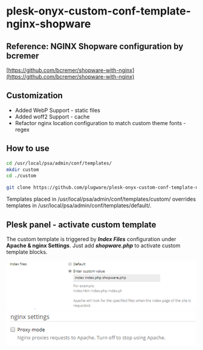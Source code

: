 # plesk-onyx-custom-conf-template-nginx-shopware

## Reference: NGINX Shopware configuration by bcremer
[https://github.com/bcremer/shopware-with-nginx](https://github.com/bcremer/shopware-with-nginx)

## Customization
- Added WebP Support - static files
- Added woff2 Support - cache
- Refactor nginx location configuration to match custom theme fonts - regex 

## How to use
```bash
cd /usr/local/psa/admin/conf/templates/
mkdir custom
cd ./custom
```

```bash
git clone https://github.com/plugware/plesk-onyx-custom-conf-template-nginx-shopware.git ./
```

Templates placed in /usr/local/psa/admin/conf/templates/custom/ overrides templates in /usr/local/psa/admin/conf/templates/default/.

## Plesk panel - activate custom template

The custom template is triggered by ***Index Files*** configuration under **Apache & nginx Settings**.
Just add ***shopware.php*** to activate custom template blocks.

![Index Files config](plesk-panel-screenshot-01.png?raw=true)
![Index Files config](plesk-panel-screenshot-02.png?raw=true)
